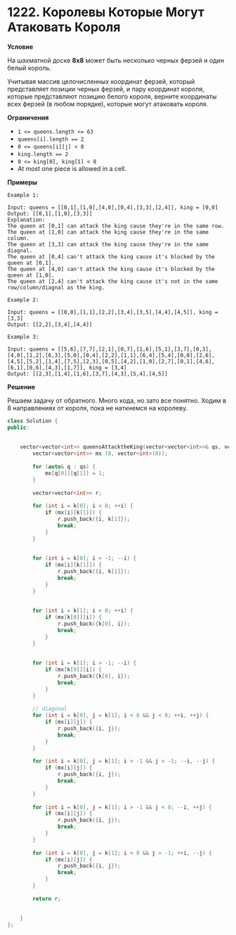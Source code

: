 # 1222. Королевы Которые Могут Атаковать Короля

**Условие**

На шахматной доске **8x8** может быть несколько черных ферзей и один белый король.

Учитывая массив целочисленных координат ферзей, который представляет позиции черных ферзей, и пару координат короля, которые представляют позицию белого короля, верните координаты всех ферзей (в любом порядке), которые могут атаковать короля.

**Ограничения**
- `1 <= queens.length <= 63`
- `queens[i].length == 2`
- `0 <= queens[i][j] < 8`
- `king.length == 2`
- `0 <= king[0], king[1] < 8`
- At most one piece is allowed in a cell.


**Примеры**
```
Example 1:

Input: queens = [[0,1],[1,0],[4,0],[0,4],[3,3],[2,4]], king = [0,0]
Output: [[0,1],[1,0],[3,3]]
Explanation:  
The queen at [0,1] can attack the king cause they're in the same row. 
The queen at [1,0] can attack the king cause they're in the same column. 
The queen at [3,3] can attack the king cause they're in the same diagnal. 
The queen at [0,4] can't attack the king cause it's blocked by the queen at [0,1]. 
The queen at [4,0] can't attack the king cause it's blocked by the queen at [1,0]. 
The queen at [2,4] can't attack the king cause it's not in the same row/column/diagnal as the king.

Example 2:

Input: queens = [[0,0],[1,1],[2,2],[3,4],[3,5],[4,4],[4,5]], king = [3,3]
Output: [[2,2],[3,4],[4,4]]

Example 3:

Input: queens = [[5,6],[7,7],[2,1],[0,7],[1,6],[5,1],[3,7],[0,3],[4,0],[1,2],[6,3],[5,0],[0,4],[2,2],[1,1],[6,4],[5,4],[0,0],[2,6],[4,5],[5,2],[1,4],[7,5],[2,3],[0,5],[4,2],[1,0],[2,7],[0,1],[4,6],[6,1],[0,6],[4,3],[1,7]], king = [3,4]
Output: [[2,3],[1,4],[1,6],[3,7],[4,3],[5,4],[4,5]]
```


**Решение**

Решаем задачу от обратного. Много кода, но зато все понятно. Ходим в 8 направлениях от короля, пока не наткнемся на королеву.
```C++
class Solution {
public:
    
    
    vector<vector<int>> queensAttacktheKing(vector<vector<int>>& qs, vector<int>& k) {
        vector<vector<int>> mx (8, vector<int>(8));
        
        for (auto& q : qs) {
            mx[q[0]][q[1]] = 1;
        }
        
        vector<vector<int>> r;
        
        for (int i = k[0]; i < 8; ++i) {
            if (mx[i][k[1]]) {
                r.push_back({i, k[1]});
                break;
            } 
        }
        
                
        for (int i = k[0]; i > -1; --i) {
            if (mx[i][k[1]]) {
                r.push_back({i, k[1]});
                break;
            } 
        }
               
                
        for (int i = k[1]; i < 8; ++i) {
            if (mx[k[0]][i]) {
                r.push_back({k[0], i});
                break;
            } 
        }
        
        
        for (int i = k[1]; i > -1; --i) {
            if (mx[k[0]][i]) {
                r.push_back({k[0], i});
                break;
            } 
        }
        
        // diagonal
        for (int i = k[0], j = k[1]; i < 8 && j < 8; ++i, ++j) {
            if (mx[i][j]) {
                r.push_back({i, j});
                break;
            } 
        }
        
        for (int i = k[0], j = k[1]; i > -1 && j > -1; --i, --j) {
            if (mx[i][j]) {
                r.push_back({i, j});
                break;
            } 
        }
        
        for (int i = k[0], j = k[1]; i > -1 && j < 8; --i, ++j) {
            if (mx[i][j]) {
                r.push_back({i, j});
                break;
            } 
        }
        
        for (int i = k[0], j = k[1]; i < 8 && j > -1; ++i, --j) {
            if (mx[i][j]) {
                r.push_back({i, j});
                break;
            } 
        }
        
        return r;
        
        
    }
};
```






 


 


